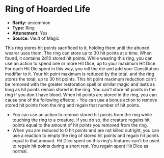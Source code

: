 
# Ring of Hoarded Life

* **Rarity:** uncommon
* **Type:** Ring
* **Attunement:** Yes
* **Source:** Vault of Magic


This ring stores hit points sacrificed to it, holding them until the attuned wearer uses them. The ring can store up to 30 hit points at a time. When found, it contains 2d10 stored hit points. While wearing this ring, you can use an action to spend one or more Hit Dice, up to your maximum Hit Dice. For each Hit Die spent in this way, you roll the die and add your Constitution modifier to it. Your hit point maximum is reduced by the total, and the ring stores the total, up to 30 hit points. This hit point maximum reduction can't be removed with the greater restoration spell or similar magic and lasts as long as hit points remain stored in the ring. You can't store hit points in the ring if you don't have blood. When hit points are stored in the ring, you can cause one of the following effects: - You can use a bonus action to remove stored hit points from the ring and regain that number of hit points.
- You can use an action to remove stored hit points from the ring while touching the ring to a creature. If you do so, the creature regains hit points equal to the amount of hit points you removed from the ring.
- When you are reduced to 0 hit points and are not killed outright, you can use a reaction to empty the ring of stored hit points and regain hit points equal to that amount. Hit Dice spent on this ring's features can't be used to regain hit points during a short rest. You regain spent Hit Dice as normal.
